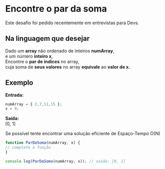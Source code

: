 # Encontre o par da soma
Este desafio foi pedido recentemente em entrevistas para Devs.

## Na linguagem que desejar

Dado um **array** não ordenado de inteiros **numArray**, <br> 
e um número **inteiro x**, <br>
Encontre o **par de indices** no array, <br> 
cuja soma de **seus valores** no array **equivale** ao **valor de x.**

## Exemplo
**Entrada:**
```javascript
numArray = { 2,7,11,15 };
x = 9;
```

**Saída:**  
[0, 1]

Se possível tente encontrar uma solução eficiente de Espaço-Tempo O(N)

```javascript
function ParDaSoma(numArray, x) {
// complete a função
}

console.log(ParDaSoma(numArray, x)); // saída: [0, 1]
```